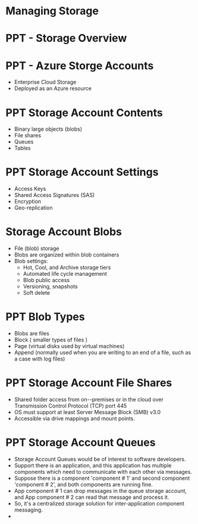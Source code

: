 # Managing Storage

# PPT - Storage Overview

# PPT - Azure Storge Accounts
- Enterprise Cloud Storage
- Deployed as an Azure resource

# PPT Storage Account Contents
- Binary large objects (blobs)
- File shares
- Queues
- Tables

# PPT Storage Account Settings
- Access Keys
- Shared Access Signatures (SAS)
- Encryption
- Geo-replication

# Storage Account Blobs
- File (blob) storage
- Blobs are organized within blob containers
- Blob settings:
  - Hot, Cool, and Archive storage tiers
  - Automated life cycle management
  - Blob public access
  - Versioning, snapshots
  - Soft delete

# PPT Blob Types
- Blobs are files
- Block ( smaller types of files )
- Page (virtual disks used by virtual machines)
- Append (normally used when you are writing to an end of a file, such as a case with log files)

# PPT Storage Account File Shares
- Shared folder access from on--premises or in the cloud over Transmission Control Protocol (TCP) port 445
- OS must support at least Server Message Block (SMB) v3.0
- Accessible via drive mappings and mount points.

# PPT Storage Account Queues
- Storage Account Queues would be of interest to software developers.
- Support there is an application, and this application has multiple components which need to communicate with each other via messages.
- Suppose there is a component 'component # 1' and second component 'component # 2', and both components are running fine.
- App component # 1 can drop messages in the queue storage account, and App component # 2 can read that message and process it.
- So, it's a centralized storage solution for inter-application component messaging.
- 

